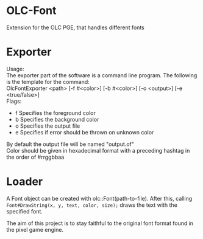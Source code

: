# OLC-Font
Extension for the OLC PGE, that handles different fonts

# Exporter
Usage:<br>
The exporter part of the software is a command line program. The following is the template for the command:<br>
OlcFontExporter \<path> [-f #\<color>] [-b #\<color>] [-o \<output>] [-e \<true/false>]<br>
Flags:<br>
<ul>
<li>f Specifies the foreground color</li>
<li>b Specifies the background color</li>
<li>o Specifies the output file</li>
<li>e Specifies if error should be thrown on unknown color</li>
</ul>

By default the output file will be named "output.of"<br>
Color should be given in hexadecimal format with a preceding hashtag in the order of #rrggbbaa

# Loader
A Font object can be created with olc::Font(path-to-file). After this, calling <code>Font#DrawString(x, y, text, color, size);</code> draws the text with the specified font.

The aim of this project is to stay faithful to the original font format found in the pixel game engine.
